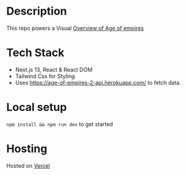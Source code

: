 # Description

This repo powers a Visual [Overview of Age of empires](https://aoe-explorer.vercel.app/)

# Tech Stack

-   Next.js 13, React & React DOM
-   Tailwind Css for Styling
-   Uses https://age-of-empires-2-api.herokuapp.com/ to fetch data.


# Local setup

`npm install && npm run dev` to get started

# Hosting

Hosted on [Vercel](https://vercel.com/)
